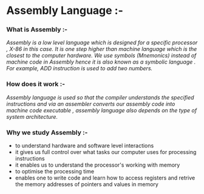 # Assembly Language :-

### What is Assembly :-

*Assembly is a low level language which is designed for a specific processor , X-86 in this case.
It is one step higher than machine language which is the closest to the computer hardware. We use symbols (Mnemonics) instead of machine code
in Assembly hence it is also known as a symbolic language . For example, ADD instruction is used to add two numbers.*

### How does it work :-

*Assembly language is used so that the compiler understands the specified instructions and via an assembler converts our assembly code into machine code executable , assembly language also depends on the type of system architecture.*

### Why we study Assembly :-

* to understand hardware and software level interactions
* it gives us full control over what tasks our computer uses for processing instructions
* it enables us to understand the processor's working with memory
* to optimise the processing time
* enables one to write code and learn how to access registers and retrive the memory addresses of pointers and values in memory
